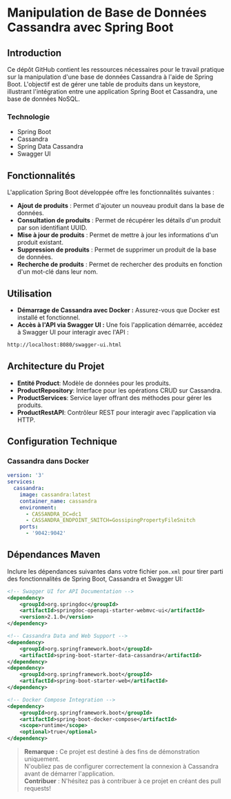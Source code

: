 # Manipulation de Base de Données Cassandra avec Spring Boot

## Introduction
Ce dépôt GitHub contient les ressources nécessaires pour le travail pratique sur la manipulation d'une base de données Cassandra à l'aide de Spring Boot. L'objectif est de gérer une table de produits dans un keystore, illustrant l'intégration entre une application Spring Boot et Cassandra, une base de données NoSQL.

### Technologie

* Spring Boot
* Cassandra
* Spring Data Cassandra
* Swagger UI
## Fonctionnalités

L'application Spring Boot développée offre les fonctionnalités suivantes :
- **Ajout de produits** : Permet d'ajouter un nouveau produit dans la base de données.
- **Consultation de produits** : Permet de récupérer les détails d'un produit par son identifiant UUID.
- **Mise à jour de produits** : Permet de mettre à jour les informations d'un produit existant.
- **Suppression de produits** : Permet de supprimer un produit de la base de données.
- **Recherche de produits** : Permet de rechercher des produits en fonction d'un mot-clé dans leur nom.

## Utilisation

- **Démarrage de Cassandra avec Docker :** Assurez-vous que Docker est installé et fonctionnel.
- **Accès à l'API via Swagger UI :** Une fois l'application démarrée, accédez à Swagger UI pour interagir avec l'API :

```bash
http://localhost:8080/swagger-ui.html
```

## Architecture du Projet

- **Entité Product**: Modèle de données pour les produits.
- **ProductRepository**: Interface pour les opérations CRUD sur Cassandra.
- **ProductServices**: Service layer offrant des méthodes pour gérer les produits.
- **ProductRestAPI**: Contrôleur REST pour interagir avec l'application via HTTP.

## Configuration Technique

### Cassandra dans Docker
```yaml
version: '3'
services:
  cassandra:
    image: cassandra:latest
    container_name: cassandra
    environment:
      - CASSANDRA_DC=dc1
      - CASSANDRA_ENDPOINT_SNITCH=GossipingPropertyFileSnitch
    ports:
      - '9042:9042'
```

## Dépendances Maven

Inclure les dépendances suivantes dans votre fichier `pom.xml` pour tirer parti des fonctionnalités de Spring Boot, Cassandra et Swagger UI:

```xml
<!-- Swagger UI for API Documentation -->
<dependency>
    <groupId>org.springdoc</groupId>
    <artifactId>springdoc-openapi-starter-webmvc-ui</artifactId>
    <version>2.1.0</version>
</dependency>

<!-- Cassandra Data and Web Support -->
<dependency>
    <groupId>org.springframework.boot</groupId>
    <artifactId>spring-boot-starter-data-cassandra</artifactId>
</dependency>
<dependency>
    <groupId>org.springframework.boot</groupId>
    <artifactId>spring-boot-starter-web</artifactId>
</dependency>

<!-- Docker Compose Integration -->
<dependency>
    <groupId>org.springframework.boot</groupId>
    <artifactId>spring-boot-docker-compose</artifactId>
    <scope>runtime</scope>
    <optional>true</optional>
</dependency>
```

> **Remarque :**
> Ce projet est destiné à des fins de démonstration uniquement.\
> N'oubliez pas de configurer correctement la connexion à Cassandra avant de démarrer l'application.\
>**Contribuer** : N'hésitez pas à contribuer à ce projet en créant des pull requests!